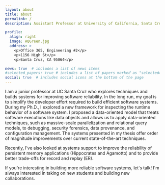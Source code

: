 ```yaml
---
layout: about
title: about
permalink: /
description: Assistant Professor at University of California, Santa Cruz. 

profile:
  align: right
  image: AQGreen.jpg
  address: >
    <p>Office 365, Engineering #2</p>
    <p>1156 High St</p>
    <p>Santa Cruz, CA 95064</p>

news: true  # includes a list of news items
#selected_papers: true # includes a list of papers marked as "selected={true}"
social: true  # includes social icons at the bottom of the page
---
```


I am a junior professor at UC Santa Cruz who explores techniques and
builds systems for improving software reliability.  In the long run,
my goal is to simplify the developer effort required to build
efficient software systems.  During my Ph.D., I explored a new
framework for inspecting the runtime behavior of a software system.  I
proposed a data-oriented model that treats software executions like
data objects and allows us to apply data-oriented techniques, such as
massive-scale parallelization and relational query models, to
debugging, security forensics, data provenance, and configuration
management.  The systems presented in my thesis offer order of
magnitude improvements over current state-of-the-art techniques.

Recently, I've also looked at systems support to improve the
reliability of persistent memory applications (Hippocrates and
Agamotto) and to provide better trade-offs for record and replay (ER).

If you're interesting in building more reliable software systems,
let's talk!  I'm always interested in taking on new students and
building new collaborations.


